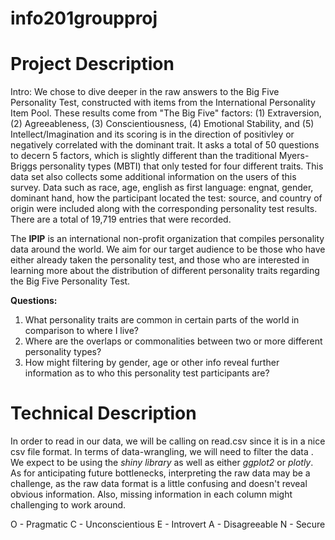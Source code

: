 # info201groupproj
# Project Description

Intro:
We chose to dive deeper in the raw answers to the Big Five Personality Test, constructed with items from the International Personality Item Pool. These results come from "The Big Five" factors: (1) Extraversion, (2) Agreeableness, (3) Conscientiousness, (4) Emotional Stability, and (5) Intellect/Imagination and its scoring is in the direction of positivley or negatively correlated with the dominant trait. It asks a total of 50 questions to decern 5 factors, which is slightly different than the traditional Myers-Briggs personality types (MBTI) that only tested for four different traits. This data set also collects some additional information on the users of this survey. Data such as race, age, english as first language: engnat, gender, dominant hand, how the participant located the test: source, and country of origin were included along with the corresponding personality test results. There are a total of 19,719 entries that were recorded.

The **IPIP** is an international non-profit organization that compiles personality data around the world. We aim for our target audience to be those who have either already taken the personality test, and those who are interested in learning more about the distribution of different personality traits regarding the Big Five Personality Test.

**Questions:**
1. What personality traits are common in certain parts of the world in comparison to where I live?
2. Where are the overlaps or commonalities between two or more different personality types?
3. How might filtering by gender, age or other info reveal further information as to who this personality test participants are?

# Technical Description
In order to read in our data, we will be calling on read.csv since it is in a nice csv file format. In terms of data-wrangling, we will need to filter the data . We expect to be using the _shiny library_ as well as either _ggplot2_ or _plotly_. As for anticipating future bottlenecks, interpreting the raw data may be a challenge, as the raw data format is a little confusing and doesn't reveal obvious information. Also, missing information in each column might challenging to work around.


O - Pragmatic
C - Unconscientious
E - Introvert
A - Disagreeable
N - Secure
